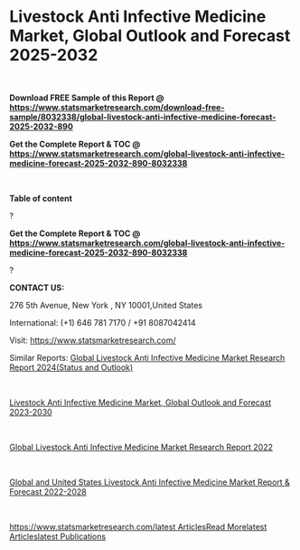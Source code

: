 <h1>Livestock Anti Infective Medicine Market, Global Outlook and Forecast 2025-2032</h1><br/><p><strong>Download FREE Sample of this Report @ <a href="https://www.statsmarketresearch.com/download-free-sample/8032338/global-livestock-anti-infective-medicine-forecast-2025-2032-890">https://www.statsmarketresearch.com/download-free-sample/8032338/global-livestock-anti-infective-medicine-forecast-2025-2032-890</a></strong></p>
 
 
 
 <div><b>Get the Complete Report & TOC @ <a href="https://www.statsmarketresearch.com/global-livestock-anti-infective-medicine-forecast-2025-2032-890-8032338">https://www.statsmarketresearch.com/global-livestock-anti-infective-medicine-forecast-2025-2032-890-8032338</a></b></div>
 
 
 
 <p><br />
 
 <b>Table of content</b></p>
 
 
 
 <p>? </p>
 
 
 
 <div><b>Get the Complete Report & TOC @ <a href="https://www.statsmarketresearch.com/global-livestock-anti-infective-medicine-forecast-2025-2032-890-8032338">https://www.statsmarketresearch.com/global-livestock-anti-infective-medicine-forecast-2025-2032-890-8032338</a></b></div>
 
 
 
 <p>? </p>
 
 
 
 <p><b>CONTACT US:</b><br />
 
 276 5th Avenue, New York , NY 10001,United States<br />
 
 International: (+1) 646 781 7170 / +91 8087042414<br />
 
 Visit: <a href="https://www.statsmarketresearch.com/">https://www.statsmarketresearch.com/</a><br />
 
 Similar Reports: <a href="https://www.statsmarketresearch.com/global-livestock-anti-infective-medicine-forecast-2025-2032-890-8032338">Global Livestock Anti Infective Medicine Market Research Report 2024(Status and Outlook)</a><br />
 
 <br />
 
 <a href="https://www.statsmarketresearch.com/global-livestock-anti-infective-medicine-forecast-2025-2032-890-8032338">Livestock Anti Infective Medicine Market, Global Outlook and Forecast 2023-2030</a><br />
 
 <br />
 
 <a href="https://www.statsmarketresearch.com/global-livestock-anti-infective-medicine-forecast-2025-2032-890-8032338">Global Livestock Anti Infective Medicine Market Research Report 2022</a><br />
 
 <br />
 
 <a href="https://www.statsmarketresearch.com/global-livestock-anti-infective-medicine-forecast-2025-2032-890-8032338">Global and United States Livestock Anti Infective Medicine Market Report & Forecast 2022-2028</a><br />
 
 <br />
 
 <a href="https://gyeongbokgung.com">https://www.statsmarketresearch.com/</a><a href="https://hallyeomaritime.com">latest Articles</a><a href="https://jingwansa.com">Read More</a><a href="https://nguoiviet.jp/">latest Articles</a><a href="https://www.intelmarketresearch.com/">latest Publications</a></p>